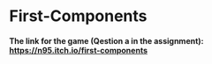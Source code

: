 # First-Components

#### The link for the game (Qestion a in the assignment): https://n95.itch.io/first-components

